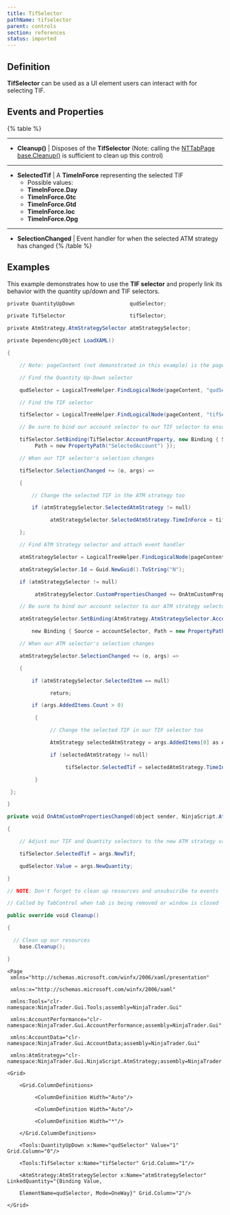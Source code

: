```yaml
---
title: TifSelector
pathName: tifselector
parent: controls
section: references
status: imported
---
```


## Definition

**TifSelector** can be used as a UI element users can interact with for selecting TIF.

## Events and Properties

{% table %}

---

* **Cleanup()** | Disposes of the **TifSelector** (Note: calling the [NTTabPage base.Cleanup()](nttabpage_cleanup) is sufficient to clean up this control)

---

* **SelectedTif** | A **TimeInForce** representing the selected TIF  
	- Possible values:  
	- **TimeInForce.Day**  
	- **TimeInForce.Gtc**  
	- **TimeInForce.Gtd**  
	- **TimeInForce.Ioc**  
	- **TimeInForce.Opg**

---

* **SelectionChanged** | Event handler for when the selected ATM strategy has changed
{% /table %}

## Examples

This example demonstrates how to use the **TIF selector** and properly link its behavior with the quantity up/down and TIF selectors.

```csharp
private QuantityUpDown                  qudSelector;

private TifSelector                     tifSelector;

private AtmStrategy.AtmStrategySelector atmStrategySelector;

private DependencyObject LoadXAML()

{

    // Note: pageContent (not demonstrated in this example) is the page content of the XAML

    // Find the Quantity Up-Down selector

    qudSelector = LogicalTreeHelper.FindLogicalNode(pageContent, "qudSelector") as QuantityUpDown;

    // Find the TIF selector

    tifSelector = LogicalTreeHelper.FindLogicalNode(pageContent, "tifSelector") as TifSelector;

    // Be sure to bind our account selector to our TIF selector to ensure proper functionality

    tifSelector.SetBinding(TifSelector.AccountProperty, new Binding { Source = accountSelector,  
         Path = new PropertyPath("SelectedAccount") });

    // When our TIF selector's selection changes

    tifSelector.SelectionChanged += (o, args) =>

    {

        // Change the selected TIF in the ATM strategy too

        if (atmStrategySelector.SelectedAtmStrategy != null)

              atmStrategySelector.SelectedAtmStrategy.TimeInForce = tifSelector.SelectedTif;

    };

    // Find ATM Strategy selector and attach event handler

    atmStrategySelector = LogicalTreeHelper.FindLogicalNode(pageContent, "atmStrategySelector") as AtmStrategy.AtmStrategySelector;

    atmStrategySelector.Id = Guid.NewGuid().ToString("N");

    if (atmStrategySelector != null)

         atmStrategySelector.CustomPropertiesChanged += OnAtmCustomPropertiesChanged;

    // Be sure to bind our account selector to our ATM strategy selector to ensure proper functionality

    atmStrategySelector.SetBinding(AtmStrategy.AtmStrategySelector.AccountProperty,

        new Binding { Source = accountSelector, Path = new PropertyPath("SelectedAccount") });

    // When our ATM selector's selection changes

    atmStrategySelector.SelectionChanged += (o, args) =>

    {

        if (atmStrategySelector.SelectedItem == null)

              return;

        if (args.AddedItems.Count > 0)

         {

              // Change the selected TIF in our TIF selector too

              AtmStrategy selectedAtmStrategy = args.AddedItems[0] as AtmStrategy;

              if (selectedAtmStrategy != null)

                   tifSelector.SelectedTif = selectedAtmStrategy.TimeInForce;

         }

 };

}

private void OnAtmCustomPropertiesChanged(object sender, NinjaScript.AtmStrategy.CustomPropertiesChangedEventArgs args)

{

    // Adjust our TIF and Quantity selectors to the new ATM strategy values

    tifSelector.SelectedTif = args.NewTif;

    qudSelector.Value = args.NewQuantity;

}

// NOTE: Don't forget to clean up resources and unsubscribe to events

// Called by TabControl when tab is being removed or window is closed

public override void Cleanup()

{

  // Clean up our resources  
    base.Cleanup();

}
```

```xaml
<Page        xmlns="http://schemas.microsoft.com/winfx/2006/xaml/presentation"

 xmlns:x="http://schemas.microsoft.com/winfx/2006/xaml"

 xmlns:Tools="clr-namespace:NinjaTrader.Gui.Tools;assembly=NinjaTrader.Gui"

 xmlns:AccountPerformance="clr-namespace:NinjaTrader.Gui.AccountPerformance;assembly=NinjaTrader.Gui"

 xmlns:AccountData="clr-namespace:NinjaTrader.Gui.AccountData;assembly=NinjaTrader.Gui"

 xmlns:AtmStrategy="clr-namespace:NinjaTrader.Gui.NinjaScript.AtmStrategy;assembly=NinjaTrader.Gui">

<Grid>

    <Grid.ColumnDefinitions>

         <ColumnDefinition Width="Auto"/>

         <ColumnDefinition Width="Auto"/>

         <ColumnDefinition Width="*"/>

    </Grid.ColumnDefinitions>

    <Tools:QuantityUpDown x:Name="qudSelector" Value="1" Grid.Column="0"/>

    <Tools:TifSelector x:Name="tifSelector" Grid.Column="1"/>

    <AtmStrategy:AtmStrategySelector x:Name="atmStrategySelector" LinkedQuantity="{Binding Value,

    ElementName=qudSelector, Mode=OneWay}" Grid.Column="2"/>

</Grid>
```
